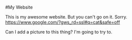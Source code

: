 #My Website

This is my awesome website. But you can't go on it. Sorry. https://www.google.com/?gws_rd=ssl#q=cat&safe=off

Can I add a picture to this thing? I'm going to try to. 